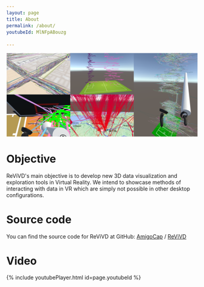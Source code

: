 ```yaml
---
layout: page
title: About
permalink: /about/
youtubeId: MlNFpABouzg

---
```

![picture](assets/img/teaser_website.png)

# Objective

ReViVD's main objective is to develop new 3D data visualization and exploration tools in Virtual Reality. We intend to showcase methods of interacting with data in VR which are simply not possible in other desktop configurations.
# Source code

You can find the source code for ReViVD at GitHub:
[AmigoCap][amigocap-organization] /
[ReViVD](https://github.com/AmigoCap/ReViVD)


[amigocap-organization]: https://github.com/AmigoCap

# Video
{% include youtubePlayer.html id=page.youtubeId %}